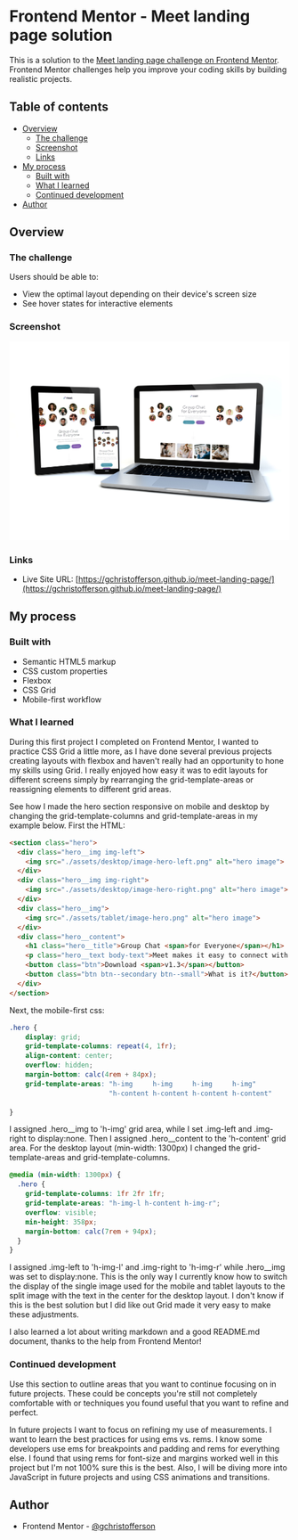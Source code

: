 # Frontend Mentor - Meet landing page solution

This is a solution to the [Meet landing page challenge on Frontend Mentor](https://www.frontendmentor.io/challenges/meet-landing-page-rbTDS6OUR). Frontend Mentor challenges help you improve your coding skills by building realistic projects. 

## Table of contents

- [Overview](#overview)
  - [The challenge](#the-challenge)
  - [Screenshot](#screenshot)
  - [Links](#links)
- [My process](#my-process)
  - [Built with](#built-with)
  - [What I learned](#what-i-learned)
  - [Continued development](#continued-development)
- [Author](#author)

## Overview

### The challenge

Users should be able to:

- View the optimal layout depending on their device's screen size
- See hover states for interactive elements

### Screenshot

![](https://github.com/gchristofferson/meet-landing-page/blob/main/assets/screenshot.jpg)

### Links

- Live Site URL: [https://gchristofferson.github.io/meet-landing-page/](https://gchristofferson.github.io/meet-landing-page/)

## My process

### Built with

- Semantic HTML5 markup
- CSS custom properties
- Flexbox
- CSS Grid
- Mobile-first workflow

### What I learned

During this first project I completed on Frontend Mentor, I wanted to practice CSS Grid a little more, as I have done several previous projects creating layouts with flexbox and haven't really had an opportunity to hone my skills using Grid. I really enjoyed how easy it was to edit layouts for different screens simply by rearranging the grid-template-areas or reassigning elements to different grid areas.

See how I made the hero section responsive on mobile and desktop by changing the grid-template-columns and grid-template-areas in my example below.  First the HTML:

```html
<section class="hero">
  <div class="hero__img img-left">
    <img src="./assets/desktop/image-hero-left.png" alt="hero image">
  </div>
  <div class="hero__img img-right">
    <img src="./assets/desktop/image-hero-right.png" alt="hero image">
  </div>
  <div class="hero__img">
    <img src="./assets/tablet/image-hero.png" alt="hero image">
  </div>
  <div class="hero__content">
    <h1 class="hero__title">Group Chat <span>for Everyone</span></h1>
    <p class="hero__text body-text">Meet makes it easy to connect with others face-to-face virtually and collaborate across any device.</p>
    <button class="btn">Download <span>v1.3</span></button>
    <button class="btn btn--secondary btn--small">What is it?</button>
  </div>
</section>
```
Next, the mobile-first css:
```css
.hero {
    display: grid;
    grid-template-columns: repeat(4, 1fr);
    align-content: center;
    overflow: hidden;
    margin-bottom: calc(4rem + 84px);
    grid-template-areas: "h-img     h-img     h-img     h-img"
                         "h-content h-content h-content h-content"

}
```
I assigned .hero__img to 'h-img' grid area, while I set .img-left and .img-right to display:none. Then I assigned .hero__content to the 'h-content' grid area. For the desktop layout (min-width: 1300px) I changed the grid-template-areas and grid-template-columns.
```css
@media (min-width: 1300px) {
  .hero {
    grid-template-columns: 1fr 2fr 1fr;
    grid-template-areas: "h-img-l h-content h-img-r";
    overflow: visible;
    min-height: 358px;
    margin-bottom: calc(7rem + 94px);
  }
}
```
I assigned .img-left to 'h-img-l' and .img-right to 'h-img-r' while .hero__img was set to display:none.  This is the only way I currently know how to switch the display of the single image used for the mobile and tablet layouts to the split image with the text in the center for the desktop layout.  I don't know if this is the best solution but I did like out Grid made it very easy to make these adjustments.  

I also learned a lot about writing markdown and a good README.md document, thanks to the help from Frontend Mentor!

### Continued development

Use this section to outline areas that you want to continue focusing on in future projects. These could be concepts you're still not completely comfortable with or techniques you found useful that you want to refine and perfect.

In future projects I want to focus on refining my use of measurements.  I want to learn the best practices for using ems vs. rems.  I know some developers use ems for breakpoints and padding and rems for everything else.  I found that using rems for font-size and margins worked well in this project but I'm not 100% sure this is the best.  Also, I will be diving more into JavaScript in future projects and using CSS animations and transitions.

## Author

- Frontend Mentor - [@gchristofferson](https://www.frontendmentor.io/profile/gchristofferson)
